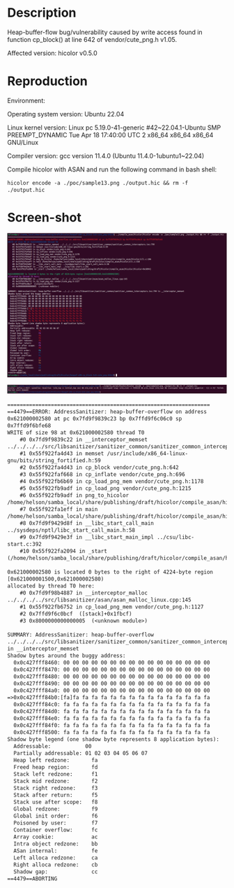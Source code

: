 # Description

Heap-buffer-flow bug/vulnerability caused by write access found in function cp_block() at line 642 of vendor/cute_png.h v1.05.



Affected version: hicolor v0.5.0



# Reproduction

Environment:



Operating system version: Ubuntu 22.04



Linux kernel version: Linux pc 5.19.0-41-generic #42~22.04.1-Ubuntu SMP PREEMPT_DYNAMIC Tue Apr 18 17:40:00 UTC 2 x86_64 x86_64 x86_64 GNU/Linux



Compiler version: gcc version 11.4.0 (Ubuntu 11.4.0-1ubuntu1~22.04)



Compile hicolor with ASAN and run the following command in bash shell:

```shell
hicolor encode -a ./poc/sample13.png ./output.hic && rm -f ./output.hic
```



# Screen-shot

![image-20240530192505615](vulDescription.assets/image-20240530192505615.png)



![image-20240531002753478](vulDescription.assets/image-20240531002753478.png)



```shell
=================================================================
==4479==ERROR: AddressSanitizer: heap-buffer-overflow on address 0x621000002580 at pc 0x7fd9f9839c23 bp 0x7ffd9f6c06c0 sp 0x7ffd9f6bfe68
WRITE of size 98 at 0x621000002580 thread T0
    #0 0x7fd9f9839c22 in __interceptor_memset ../../../../src/libsanitizer/sanitizer_common/sanitizer_common_interceptors.inc:799
    #1 0x55f922fa4d43 in memset /usr/include/x86_64-linux-gnu/bits/string_fortified.h:59
    #2 0x55f922fa4d43 in cp_block vendor/cute_png.h:642
    #3 0x55f922faf668 in cp_inflate vendor/cute_png.h:696
    #4 0x55f922fb6b69 in cp_load_png_mem vendor/cute_png.h:1178
    #5 0x55f922fb9adf in cp_load_png vendor/cute_png.h:1215
    #6 0x55f922fb9adf in png_to_hicolor /home/helson/samba_local/share/publishing/draft/hicolor/compile_asan/hicolor/cli.c:106
    #7 0x55f922fa1eff in main /home/helson/samba_local/share/publishing/draft/hicolor/compile_asan/hicolor/cli.c:558
    #8 0x7fd9f9429d8f in __libc_start_call_main ../sysdeps/nptl/libc_start_call_main.h:58
    #9 0x7fd9f9429e3f in __libc_start_main_impl ../csu/libc-start.c:392
    #10 0x55f922fa2094 in _start (/home/helson/samba_local/share/publishing/draft/hicolor/compile_asan/hicolor/hicolor+0x5094)

0x621000002580 is located 0 bytes to the right of 4224-byte region [0x621000001500,0x621000002580)
allocated by thread T0 here:
    #0 0x7fd9f98b4887 in __interceptor_malloc ../../../../src/libsanitizer/asan/asan_malloc_linux.cpp:145
    #1 0x55f922fb6752 in cp_load_png_mem vendor/cute_png.h:1127
    #2 0x7ffd9f6c0bcf  ([stack]+0x1fbcf)
    #3 0x8000000000000005  (<unknown module>)

SUMMARY: AddressSanitizer: heap-buffer-overflow ../../../../src/libsanitizer/sanitizer_common/sanitizer_common_interceptors.inc:799 in __interceptor_memset
Shadow bytes around the buggy address:
  0x0c427fff8460: 00 00 00 00 00 00 00 00 00 00 00 00 00 00 00 00
  0x0c427fff8470: 00 00 00 00 00 00 00 00 00 00 00 00 00 00 00 00
  0x0c427fff8480: 00 00 00 00 00 00 00 00 00 00 00 00 00 00 00 00
  0x0c427fff8490: 00 00 00 00 00 00 00 00 00 00 00 00 00 00 00 00
  0x0c427fff84a0: 00 00 00 00 00 00 00 00 00 00 00 00 00 00 00 00
=>0x0c427fff84b0:[fa]fa fa fa fa fa fa fa fa fa fa fa fa fa fa fa
  0x0c427fff84c0: fa fa fa fa fa fa fa fa fa fa fa fa fa fa fa fa
  0x0c427fff84d0: fa fa fa fa fa fa fa fa fa fa fa fa fa fa fa fa
  0x0c427fff84e0: fa fa fa fa fa fa fa fa fa fa fa fa fa fa fa fa
  0x0c427fff84f0: fa fa fa fa fa fa fa fa fa fa fa fa fa fa fa fa
  0x0c427fff8500: fa fa fa fa fa fa fa fa fa fa fa fa fa fa fa fa
Shadow byte legend (one shadow byte represents 8 application bytes):
  Addressable:           00
  Partially addressable: 01 02 03 04 05 06 07 
  Heap left redzone:       fa
  Freed heap region:       fd
  Stack left redzone:      f1
  Stack mid redzone:       f2
  Stack right redzone:     f3
  Stack after return:      f5
  Stack use after scope:   f8
  Global redzone:          f9
  Global init order:       f6
  Poisoned by user:        f7
  Container overflow:      fc
  Array cookie:            ac
  Intra object redzone:    bb
  ASan internal:           fe
  Left alloca redzone:     ca
  Right alloca redzone:    cb
  Shadow gap:              cc
==4479==ABORTING

```

